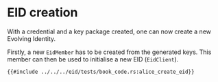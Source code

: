 # EID creation

With a credential and a key package created, one can now create a new Evolving Identity.

Firstly, a new `EidMember` has to be created from the generated keys.
This member can then be used to initialise a new EID (`EidClient`).

```rust,no_run,noplayground
{{#include ../../../eid/tests/book_code.rs:alice_create_eid}}
```